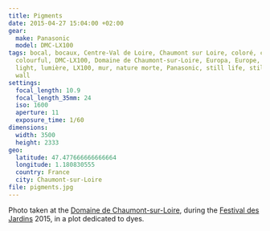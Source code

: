 ```yaml
---
title: Pigments
date: 2015-04-27 15:04:00 +02:00
gear:
  make: Panasonic
  model: DMC-LX100
tags: bocal, bocaux, Centre-Val de Loire, Chaumont sur Loire, coloré, colorful,
  colourful, DMC-LX100, Domaine de Chaumont-sur-Loire, Europa, Europe, France,
  light, lumière, LX100, mur, nature morte, Panasonic, still life, still-life,
  wall
settings:
  focal_length: 10.9
  focal_length_35mm: 24
  iso: 1600
  aperture: 11
  exposure_time: 1/60
dimensions:
  width: 3500
  height: 2333
geo:
  latitude: 47.477666666666664
  longitude: 1.180830555
  country: France
  city: Chaumont-sur-Loire
file: pigments.jpg
---
```


Photo taken at the <a href="https://fr.wikipedia.org/wiki/Domaine_de_Chaumont-sur-Loire">Domaine de Chaumont-sur-Loire</a>, during the <a href="https://fr.wikipedia.org/wiki/Festival_des_jardins_de_Chaumont-sur-Loire">Festival des Jardins</a> 2015, in a plot dedicated to dyes.
